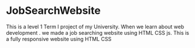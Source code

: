 # JobSearchWebsite
This is a level 1 Term I project of my University. When we learn about web development . we made a job searching website using HTML CSS js. This is a fully responsive website using HTML CSS
